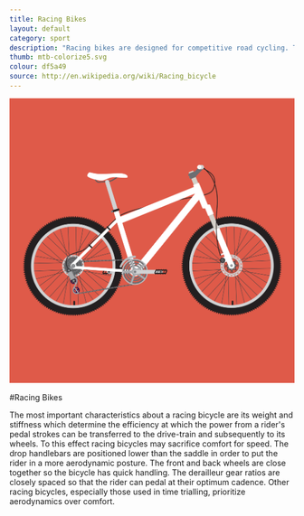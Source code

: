 ```yaml
---
title: Racing Bikes
layout: default
category: sport
description: "Racing bikes are designed for competitive road cycling. They are extremely high performance, but demand ideal riding conditions."
thumb: mtb-colorize5.svg
colour: df5a49
source: http://en.wikipedia.org/wiki/Racing_bicycle
---
```


![Racing bike photo](../img/bikes/mtb-colorize5.svg)

#Racing Bikes

The most important characteristics about a racing bicycle are its weight and stiffness which determine the efficiency at which the power from a rider's pedal strokes can be transferred to the drive-train and subsequently to its wheels. To this effect racing bicycles may sacrifice comfort for speed. The drop handlebars are positioned lower than the saddle in order to put the rider in a more aerodynamic posture. The front and back wheels are close together so the bicycle has quick handling. The derailleur gear ratios are closely spaced so that the rider can pedal at their optimum cadence. Other racing bicycles, especially those used in time trialling, prioritize aerodynamics over comfort.